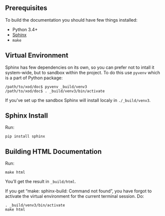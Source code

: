 Prerequisites
-------------

To build the documentation you should have few things installed:

  * Python 3.4+
  * [Sphinx](http://www.sphinx-doc.org/en/stable/install.html)
  * `make`

Virtual Environment
-------------------

Sphinx has few dependencies on its own, so you can prefer not to intall it
system-wide, but to sandbox within the project. To do this use `pyvenv` which
is a part of Python package:

    /path/to/xod/doc$ pyvenv _build/venv3
    /path/to/xod/doc$ . _build/venv3/bin/activate

If you’ve set up the sandbox Sphinx will install localy in `./_build/venv3`.

Sphinx Install
--------------

Run:

    pip install sphinx

Building HTML Documentation
---------------------------

Run:

    make html

You’ll get the result in `_build/html`.

If you get “make: sphinx-build: Command not found”, you have forgot to activate
the virtual environment for the current terminal session. Do:

    . _build/venv3/bin/activate
    make html

